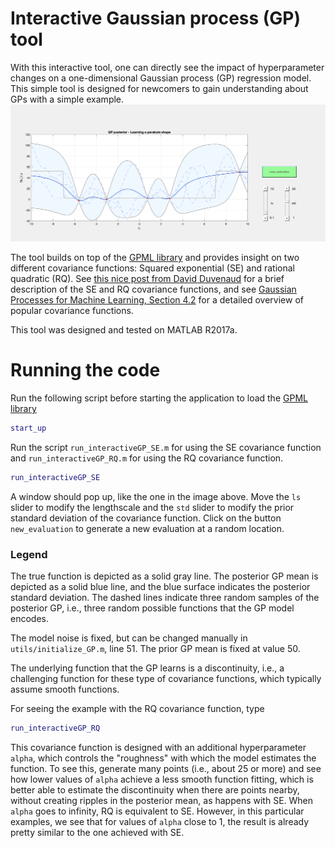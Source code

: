 Interactive Gaussian process (GP) tool
======================================
With this interactive tool, one can directly see the impact of hyperparameter changes on a one-dimensional Gaussian process (GP) regression model. This simple tool is designed for newcomers to gain understanding about GPs with a simple example.
![interactiveGP_pic](./pics/interactiveGP_pic.png)

The tool builds on top of the [GPML library](http://www.gaussianprocess.org/gpml/code/matlab/doc/) and provides insight on two different covariance functions: Squared exponential (SE) and rational quadratic (RQ). See [this nice post from David Duvenaud](https://www.cs.toronto.edu/~duvenaud/cookbook/) for a brief description of the SE and RQ covariance functions, and see [Gaussian Processes for Machine Learning, Section 4.2](http://www.gaussianprocess.org/gpml/chapters/) for a detailed overview of popular covariance functions.

This tool was designed and tested on MATLAB R2017a.

Running the code
================
Run the following script before starting the application to load the [GPML library](http://www.gaussianprocess.org/gpml/code/matlab/doc/)
```Matlab
start_up
```

Run the script `run_interactiveGP_SE.m` for using the SE covariance function and `run_interactiveGP_RQ.m` for using the RQ covariance function.
```Matlab
run_interactiveGP_SE
```

A window should pop up, like the one in the image above. Move the `ls` slider to modify the lengthscale and the `std` slider to modify the prior standard deviation of the covariance function. Click on the button `new_evaluation` to generate a new evaluation at a random location.

### Legend
The true function is depicted as a solid gray line. The posterior GP mean is depicted as a solid blue line, and the blue surface indicates the posterior standard deviation. The dashed lines indicate three random samples of the posterior GP, i.e., three random possible functions that the GP model encodes.

The model noise is fixed, but can be changed manually in `utils/initialize_GP.m`, line 51. The prior GP mean is fixed at value 50.

The underlying function that the GP learns is a discontinuity, i.e., a challenging function for these type of covariance functions, which typically assume smooth functions.

For seeing the example with the RQ covariance function, type
```Matlab
run_interactiveGP_RQ
```

This covariance function is designed with an additional hyperparameter `alpha`, which controls the "roughness" with which the model estimates the function. To see this, generate many points (i.e., about 25 or more) and see how lower values of `alpha` achieve a less smooth function fitting, which is better able to estimate the discontinuity when there are points nearby, without creating ripples in the posterior mean, as happens with SE. When `alpha` goes to infinity, RQ is equivalent to SE. However, in this particular examples, we see that for values of `alpha` close to 1, the result is already pretty similar to the one achieved with SE.